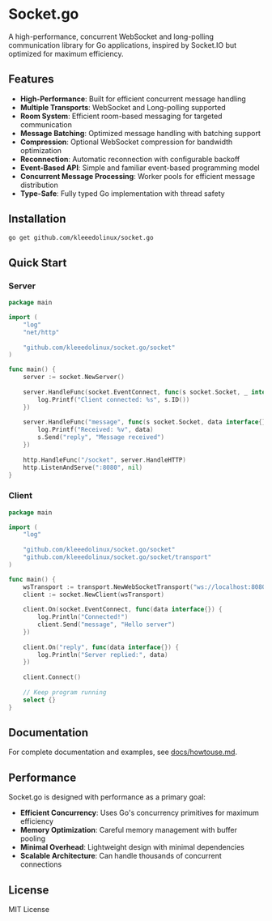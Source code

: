 # Socket.go

A high-performance, concurrent WebSocket and long-polling communication library for Go applications, inspired by Socket.IO but optimized for maximum efficiency.

## Features

- **High-Performance**: Built for efficient concurrent message handling
- **Multiple Transports**: WebSocket and Long-polling supported
- **Room System**: Efficient room-based messaging for targeted communication
- **Message Batching**: Optimized message handling with batching support
- **Compression**: Optional WebSocket compression for bandwidth optimization
- **Reconnection**: Automatic reconnection with configurable backoff
- **Event-Based API**: Simple and familiar event-based programming model
- **Concurrent Message Processing**: Worker pools for efficient message distribution
- **Type-Safe**: Fully typed Go implementation with thread safety

## Installation

```bash
go get github.com/kleeedolinux/socket.go
```

## Quick Start

### Server

```go
package main

import (
	"log"
	"net/http"
	
	"github.com/kleeedolinux/socket.go/socket"
)

func main() {
	server := socket.NewServer()
	
	server.HandleFunc(socket.EventConnect, func(s socket.Socket, _ interface{}) {
		log.Printf("Client connected: %s", s.ID())
	})
	
	server.HandleFunc("message", func(s socket.Socket, data interface{}) {
		log.Printf("Received: %v", data)
		s.Send("reply", "Message received")
	})
	
	http.HandleFunc("/socket", server.HandleHTTP)
	http.ListenAndServe(":8080", nil)
}
```

### Client

```go
package main

import (
	"log"
	
	"github.com/kleeedolinux/socket.go/socket"
	"github.com/kleeedolinux/socket.go/socket/transport"
)

func main() {
	wsTransport := transport.NewWebSocketTransport("ws://localhost:8080/socket")
	client := socket.NewClient(wsTransport)
	
	client.On(socket.EventConnect, func(data interface{}) {
		log.Println("Connected!")
		client.Send("message", "Hello server")
	})
	
	client.On("reply", func(data interface{}) {
		log.Println("Server replied:", data)
	})
	
	client.Connect()
	
	// Keep program running
	select {}
}
```

## Documentation

For complete documentation and examples, see [docs/howtouse.md](docs/howtouse.md).

## Performance

Socket.go is designed with performance as a primary goal:

- **Efficient Concurrency**: Uses Go's concurrency primitives for maximum efficiency
- **Memory Optimization**: Careful memory management with buffer pooling
- **Minimal Overhead**: Lightweight design with minimal dependencies
- **Scalable Architecture**: Can handle thousands of concurrent connections

## License

MIT License 